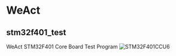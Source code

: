 # WeAct
## stm32f401_test
WeAct STM32F401 Core Board Test Program
 ![STM32F401CCU6](https://github.com/YXZhu/stm32f401_test/stm32.jpg)
